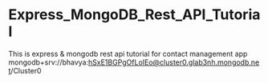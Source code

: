 # Express_MongoDB_Rest_API_Tutorial
This is express &amp; mongodb rest api tutorial for contact management app
mongodb+srv://bhavya:hSxE1BGPgOfLoIEo@cluster0.glab3nh.mongodb.net/Cluster0